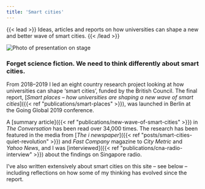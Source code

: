 ```yaml
---
title: 'Smart cities'
---
```


{{< lead >}} Ideas, articles and reports on how universities can shape a new and better wave of smart cities. {{< /lead >}}

![Photo of presentation on stage](images/GG2019.jpg "Launch of *Smart Places* report, Berlin 2019")

### Forget science fiction. We need to think differently about smart cities.

From 2018–2019 I led an eight country research project looking at how universities can shape ‘smart cities’, funded by the British Council. The final report, [_Smart places – how universities are shaping a new wave of smart cities_]({{< ref "publications/smart-places" >}}), was launched in Berlin at the Going Global 2019 conference.

A [summary article]({{< ref "publications/new-wave-of-smart-cities" >}}) in _The Conversation_ has been read over 34,000 times. The research has been featured in the media from [_The i newspaper_]({{< ref "posts/smart-cities-quiet-revolution" >}}) and _Fast Company_ magazine to _City Metric_ and _Yahoo News_, and I was [interviewed]({{< ref "publications/cna-radio-interview" >}}) about the findings on Singapore radio.

I’ve also written extensively about smart cities on this site – see below – including reflections on how some of my thinking has evolved since the report.